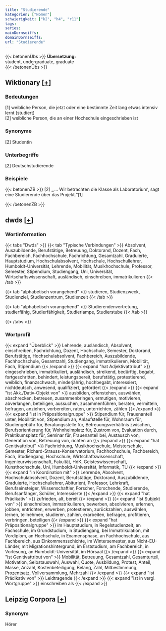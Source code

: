 ```yaml
---
title: "Studierende"
kategorien: ["Nomen"]
schwierigkeit: ["k2", "h4", "r11"]
tags:
series:
mainDornseiffs:
domainDornseiffs:
url: "Studierende"
---
```


{{< betonenÜbs >}}
**Übersetzung:**  
student, undergraduate, graduate  
{{< /betonenÜbs >}}

## Wiktionary [[+](https://de.wiktionary.org/wiki/Studierende)]

### Bedeutungen
[1] weibliche Person, die jetzt oder eine bestimmte Zeit lang etwas intensiv lernt (studiert)  
[2] weibliche Person, die an einer Hochschule eingeschrieben ist  

### Synonyme
[2] Studentin  

### Unterbegriffe
[2] Deutschstudierende  

### Beispiele
{{< betonenZB >}}
[2] „‚… Wir betrachten die Klasse als Laboratorium‘, sagt eine Studierende über das Projekt.“[1]  

{{< /betonenZB >}}


## dwds [[+](https://www.dwds.de/wb/Studierende)]

### Wortinformation
{{< tabs "Dwds" >}}
{{< tab "Typische Verbindungen" >}}
Absolvent, Auszubildende, Berufstätige, Betreuung, Doktorand, Dozent, Fach, Fachbereich, Fachhochschule, Fachrichtung, Gesamtzahl, Graduierte, Hauptstudium, Hochschulabsolvent, Hochschule, Hochschullehrer, Humboldt-Universität, Lehrende, Mobilität, Musikhochschule, Professor, Semester, Stipendium, Studiengang, Uni, Universität, Wirtschaftswissenschaft, ausländisch, einschreiben, immatrikulieren
{{< /tab >}}

{{< tab "alphabetisch vorangehend" >}}
studieren, Studienzweck, Studienziel, Studienzentrum, Studienzeit
{{< /tab >}}

{{< tab "alphabetisch vorangehend" >}}
Studierendenvertretung, studierfähig, Studierfähigkeit, Studierlampe, Studierstube
{{< /tab >}}

{{< /tabs >}}

### Wortprofil
{{< expand "Überblick" >}} Lehrende, ausländisch, Absolvent, einschreiben, Fachrichtung, Dozent, Hochschule, Semester, Doktorand, Berufstätige, Hochschulabsolvent, Fachbereich, Auszubildende, Fachhochschule, Gesamtzahl, Studiengang, immatrikulieren, Mobilität, Fach, Stipendium {{< /expand >}}
{{< expand "hat Adjektivattribut" >}} eingeschrieben, immatrikuliert, ausländisch, streikend, bedürftig, begabt, fortgeschritten, behindert, leistungsbereit, berufstätig, protestierend, weiblich, finanzschwach, minderjährig, hochbegabt, interessiert, nichtdeutsch, anwesend, qualifiziert, gefördert {{< /expand >}}
{{< expand "ist Akk./Dativ-Objekt von" >}} ausbilden, offenstehen, auswählen, abschrecken, betreuen, zusammenbringen, ermutigen, motivieren, abverlangen, beteiligen, aussuchen, zusammenführen, beraten, vermitteln, befragen, anziehen, vorbereiten, raten, unterrichten, zählen {{< /expand >}}
{{< expand "ist in Präpositionalgruppe" >}} Stipendium für, Frauenanteil unter, Mobilität von, Stipendium an, Anlaufstelle für, Wohnraum für, Studiengebühr für, Beratungsstelle für, Betreuungsverhältnis zwischen, Berufsorientierung für, Wohnheimplatz für, Zustrom von, Evaluation durch, Praktikumsplatz für, Seminar für, Frauenanteil bei, Austausch von, Generation von, Betreuung von, richten an {{< /expand >}}
{{< expand "hat Genitivattribut" >}} Fachrichtung, Musikhochschule, Meisterschule, Semester, Richard-Strauss-Konservatorium, Fachhochschule, Fachbereich, Fach, Studiengang, Hochschule, Wirtschaftswissenschaft, Ingenieurwissenschaft, Fakultät, HdK, Geisteswissenschaft, Kunsthochschule, Uni, Humboldt-Universität, Informatik, TU {{< /expand >}}
{{< expand "in Koordination mit" >}} Lehrende, Absolvent, Hochschulabsolvent, Dozent, Berufstätige, Doktorand, Auszubildende, Graduierte, Hochschullehrer, Abiturient, Professor, Lehrkraft, Berufseinsteiger, Wissenschaftler, Forscher, Forschende, Studierende, Berufsanfänger, Schüler, Interessierte {{< /expand >}}
{{< expand "hat Prädikativ" >}} zufrieden, alt, bereit {{< /expand >}}
{{< expand "ist Subjekt von" >}} einschreiben, immatrikulieren, bewerben, absolvieren, erlernen, jobben, entrichten, erwerben, protestieren, zurückzahlen, auswählen, lernen, teilnehmen, studieren, zahlen, erarbeiten, befragen, profitieren, verbringen, beteiligen {{< /expand >}}
{{< expand "hat Präpositionalgruppe" >}} im Hauptstudium, in Regelstudienzeit, an Fachschule, im Grundstudium, in Studiengang, bei Immatrikulation, mit Vordiplom, an Hochschule, in Examensphase, an Fachhochschule, aus Fachbereich, aus Einkommensschichte, im Wintersemester, aus Nicht-EU-Länder, mit Migrationshintergrund, im Erststudium, am Fachbereich, in Vorlesung, an Humboldt-Universität, im Hörsaal {{< /expand >}}
{{< expand "ist Genitivattribut von" >}} Mobilität, Betreuung, Gesamtzahl, Gesamturteil, Motivation, Selbstauswahl, Auswahl, Quote, Ausbildung, Protest, Anteil, Masse, Anzahl, Kostenbeteiligung, Belang, Zahl, Mitbestimmung, Prozentsatz, Vollversammlung, Mehrzahl {{< /expand >}}
{{< expand "ist Prädikativ von" >}} Leidtragende {{< /expand >}}
{{< expand "ist in vergl. Wortgruppe" >}} einschreiben als {{< /expand >}}

## Leipzig Corpora [[+](https://corpora.uni-leipzig.de/en/res?word=Studierende&corpusId=deu_newscrawl-public_2018)]


### Synonym
Hörer

